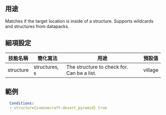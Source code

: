 ## 用途
Matches if the target location is inside of a structure. Supports wildcards and structures from datapacks.


## 細項設定

| 技能名稱 | 簡化寫法| 用途 | 預設值 |
|-----------|-----------|----------------------------------------------------------------------|---------|
| structure | structures, s | The structure to check for. Can be a list.   | village |


## 範例
```yml
  Conditions:
  - structure{s=minecraft:desert_pyramid} true
```
